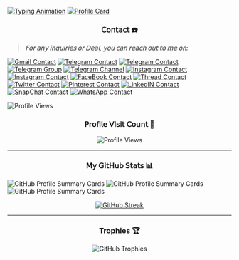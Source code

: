[![Typing Animation](https://readme-typing-svg.herokuapp.com?font=Architects+Daughter&size=25&duration=2000&pause=1600&color=%231AF73D&center=true&vCenter=true&multiline=true&width=435&height=200&lines=Hello+My+self+Saif+Ali;Since+childhood%2C+my+mind+has+been;very+attracted+towards+phone+and;computer%2C+that's+why+I+learned;a+lot+of+programming+language;Web+Designing+and+many+more+things)](https://github.com/saifalisew1508)
[![Profile Card](https://github-stats-alpha.vercel.app/api?username=saifalisew1508&cc=22272e&tc=37BCF6&ic=fff&bc=0000)](https://github.com/saifalisew1508)

<h3 align="center">𝖢𝗈𝗇𝗍𝖺𝖼𝗍 ☎️</h3>

> ***𝖥𝗈𝗋 𝖺𝗇𝗒 𝗂𝗇𝗊𝗎𝗂𝗋𝗂𝖾𝗌 𝗈𝗋 𝖣𝖾𝖺𝗅, 𝗒𝗈𝗎 𝖼𝖺𝗇 𝗋𝖾𝖺𝖼𝗁 𝗈𝗎𝗍 𝗍𝗈 𝗆𝖾 𝗈𝗇:***

[![Gmail Contact](https://img.shields.io/badge/Gmail-Username_sachinsaif03@gmail.com-white?style=social&logo=gmail)](mail.me:sachinsaif03@gmail.com)
[![Telegram Contact](https://img.shields.io/badge/Telegram-Username_@SexySaif-white?style=social&logo=telegram)](https://https://telegram.dog/SexySaif)
[![Telegram Contact](https://img.shields.io/badge/Telegram-Username_@DearSaif-white?style=social&logo=telegram)](https://telegram.dog/DearSaif)
[![Telegram Group](https://img.shields.io/badge/Telegram-Group_Username_@PublicSource__Chat-white?style=social&logo=telegram)](https://telegram.dog/PublicSource_Chat)
[![Telegram Channel](https://img.shields.io/badge/Telegram-Channel_Username_@BotXNews-white?style=social&logo=telegram)](https://telegram.dog/BotXNews)
[![Instagram Contact](https://img.shields.io/badge/Instagram-Username_@Saifaliopp-white?style=social&logo=instagram)](https://instagram.com/saifaliopp)
[![Instagram Contact](https://img.shields.io/badge/Instagram-Username_@saiffff2004-white?style=social&logo=instagram)](https://instagram.com/saiffff2005)
[![FaceBook Contact](https://img.shields.io/badge/FaceBook-Username_@saifalisew1508-white?style=social&logo=facebook)](https://facebook.com/saifalisew1508)
[![Thread Contact](https://img.shields.io/badge/Threads-Username_@saifalisew1508-white?style=social&logo=threads)](https://threads.com/saifalisew1508)
[![Twitter Contact](https://img.shields.io/badge/X-Username_@saifalisew1508-white?style=social&logo=x)](https://x.com/saifalisew1508)
[![Pinterest Contact](https://img.shields.io/badge/Pinterst-Username_@saifalisew1508-white?style=social&logo=pinterest)](https://pinterest.com/saifalisew1508)
[![LinkedIN Contact](https://img.shields.io/badge/LinkedIN-Username_@saifalisew1508-white?style=social&logo=linkedin)](https://www.linkedin.com/in/saifalisew1508/)
[![SnapChat Contact](https://img.shields.io/badge/SnapChat-Username_@saifaliopp-white?style=social&logo=snapchat)](http://snapchat.com/add/saifaliopp)
[![WhatsApp Contact](https://img.shields.io/badge/WhatsApp-Number_+919708973259-white?style=social&logo=whatsapp)](https://wa.me/919708973259?text=Hello%20Saif%2C%20%0AI%20saw%20your%20github%20on%20profile%20I%20need%20some%20help%20)

![Profile Views](https://komarev.com/ghpvc/?username=saifalisew1508&style=for-the-badge)




<h3 align="center">𝖯𝗋𝗈𝖿𝗂𝗅𝖾 𝖵𝗂𝗌𝗂𝗍 𝖢𝗈𝗎𝗇𝗍 👀</h3>

<p align="center">
  <img src="https://profile-counter.glitch.me/{saifalisew1508}/count.svg" alt="Profile Views">
</p>

<hr />

<!-- GitHub Stats -->
<h3 align="center">𝖬𝗒 𝖦𝗂𝗍𝖧𝗎𝖻 𝖲𝗍𝖺𝗍𝗌 📊</h3>

![GitHub Profile Summary Cards](http://github-profile-summary-cards.vercel.app/api/cards/profile-details?username=saifalisew1508&theme=dracula)
![GitHub Profile Summary Cards](http://github-profile-summary-cards.vercel.app/api/cards/repos-per-language?username=saifalisew1508&theme=dracula)
![GitHub Profile Summary Cards](http://github-profile-summary-cards.vercel.app/api/cards/most-commit-language?username=saifalisew1508&theme=dracula)


<!-- GitHub Streak -->
<p align="center">
  <a href="#go-nowhere">
    <img align="center" src="https://github-readme-streak-stats.herokuapp.com/?user=saifalisew1508&theme=tokyonight&ring=ffa200&fire=15f4ee&currStreakNum=a35eff&currStreakLabel=a35eff&sideLabels=4296f5&sideNums=4296f5&hide_border=true&background=00000000" alt="GitHub Streak">
  </a>
</p>

<hr />

<!-- GitHub Trophies -->
<h3 align="center">Trophies 🏆</h3>
<p align="center">
  <img src="https://github-profile-trophy.vercel.app/?username=saifalisew1508&row=2&column=3&margin-w=8&margin-h=12" alt="GitHub Trophies">
</p>
